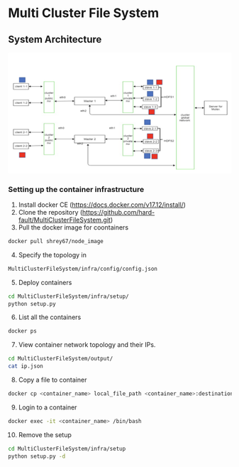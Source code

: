 # Multi Cluster File System

## System Architecture
![Alt text](https://github.com/hard-fault/MultiClusterFileSystem/blob/master/rsrc/arch.png)

### Setting up the container infrastructure

1. Install docker CE (https://docs.docker.com/v17.12/install/)
2. Clone the repository (https://github.com/hard-fault/MultiClusterFileSystem.git)
3. Pull the docker image for coontainers 
```sh
docker pull shrey67/node_image
```
4. Specify the topology in 
```sh
MultiClusterFileSystem/infra/config/config.json
```
5. Deploy containers
```sh
cd MultiClusterFileSystem/infra/setup/
python setup.py
```
6. List all the containers
```sh
docker ps
```
7. View container network topology and their IPs.
```sh
cd MultiClusterFileSystem/output/
cat ip.json
```
8. Copy a file to container
```sh
docker cp <container_name> local_file_path <container_name>:destination_path
```
9. Login to a container
```sh
docker exec -it <container_name> /bin/bash
```
10. Remove the setup
```sh
cd MultiClusterFileSystem/infra/setup
python setup.py -d
```
